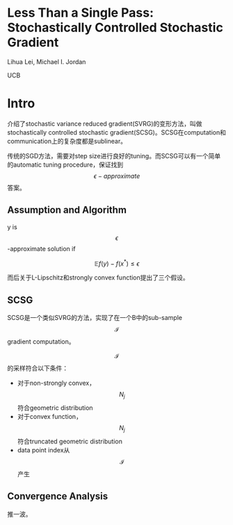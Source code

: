 # Less Than a Single Pass: Stochastically Controlled Stochastic Gradient

Lihua Lei, Michael I. Jordan

UCB

# Intro

介绍了stochastic variance reduced gradient(SVRG)的变形方法，叫做stochastically controlled stochastic gradient(SCSG)。SCSG在computation和communication上的复杂度都是sublinear。

传统的SGD方法，需要对step size进行良好的tuning。而SCSG可以有一个简单的automatic tuning procedure，保证找到$$\epsilon-approximate$$ 答案。

## Assumption and Algorithm

y is $$\epsilon$$-approximate solution if

$$ \mathbb{E} f(y) - f(x^*) \le \epsilon $$

而后关于L-Lipschitz和strongly convex function提出了三个假设。

## SCSG

SCSG是一个类似SVRG的方法，实现了在一个B中的sub-sample $$\mathcal{I}$$ gradient computation。

$$\mathcal{I}$$的采样符合以下条件：

+ 对于non-strongly convex，$$N_j$$符合geometric distribution
+ 对于convex function，$$N_j$$符合truncated geometric distribution
+ data point index从$$\mathcal{I}$$产生

## Convergence Analysis

推一波。